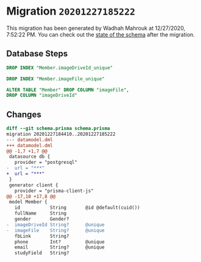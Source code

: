 # Migration `20201227185222`

This migration has been generated by Wadhah Mahrouk at 12/27/2020, 7:52:22 PM.
You can check out the [state of the schema](./schema.prisma) after the migration.

## Database Steps

```sql
DROP INDEX "Member.imageDriveId_unique"

DROP INDEX "Member.imageFile_unique"

ALTER TABLE "Member" DROP COLUMN "imageFile",
DROP COLUMN "imageDriveId"
```

## Changes

```diff
diff --git schema.prisma schema.prisma
migration 20201227184410..20201227185222
--- datamodel.dml
+++ datamodel.dml
@@ -1,7 +1,7 @@
 datasource db {
   provider = "postgresql"
-  url = "***"
+  url = "***"
 }
 generator client {
   provider = "prisma-client-js"
@@ -17,10 +17,8 @@
 model Member {
   id           String       @id @default(cuid())
   fullName     String
   gender       Gender?
-  imageDriveId String?      @unique
-  imageFile    String?      @unique
   fbLink       String?
   phone        Int?         @unique
   email        String?      @unique
   studyField   String?
```


